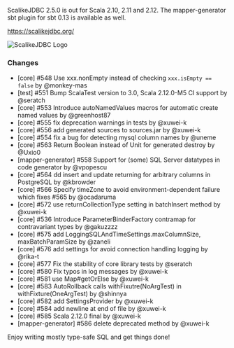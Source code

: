 ScalikeJDBC 2.5.0 is out for Scala 2.10, 2.11 and 2.12. The mapper-generator sbt plugin for sbt 0.13 is available as well.

https://scalikejdbc.org/

![ScalikeJDBC Logo](https://scalikejdbc.org/images/logo.png)

### Changes

 - [core] #548 Use xxx.nonEmpty instead of checking `xxx.isEmpty == false` by @monkey-mas
 - [test] #551 Bump ScalaTest version to 3.0, Scala 2.12.0-M5 CI support by @seratch
 - [core] #553 Introduce autoNamedValues macros for automatic create named values by @greenhost87
 - [core] #555 fix deprecation warnings in tests by @xuwei-k
 - [core] #556 add generated sources to sources.jar by @xuwei-k
 - [core] #554 fix a bug for detecting mysql column names by @uneme
 - [core] #563 Return Boolean instead of Unit for generated destroy by @Uxio0
 - [mapper-generator] #558 Support for (some) SQL Server datatypes in code generator by @vpopescu
 - [core] #564 dd insert and update returning for arbitrary columns in PostgreSQL by @kbrowder
 - [core] #566 Specify timeZone to avoid environment-dependent failure which fixes #565 by @ocadaruma
 - [core] #572 use returnCollectionType setting in batchInsert method by @xuwei-k
 - [core] #536 Introduce ParameterBinderFactory contramap for contravariant types by @gakuzzzz
 - [core] #575 add LoggingSQLAndTimeSettings.maxColumnSize, maxBatchParamSize by @zaneli
 - [core] #576 add settings for avoid connection handling logging by @rika-t
 - [core] #577 Fix the stability of core library tests by @seratch
 - [core] #580 Fix typos in log messages by @xuwei-k
 - [core] #581 use Map#getOrElse by @xuwei-k
 - [core] #583 AutoRollback calls withFixutre(NoArgTest) in withFixture(OneArgTest) by @shinnya
 - [core] #582 add SettingsProvider by @xuwei-k
 - [core] #584 add newline at end of file by @xuwei-k
 - [core] #585 Scala 2.12.0 final by @xuwei-k
 - [mapper-generator] #586 delete deprecated method by @xuwei-k

Enjoy writing mostly type-safe SQL and get things done!
